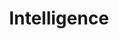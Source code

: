 ---
title: Intelligence
crosslinks:
- geopolitics
- politics
- todayilearned
- AskHistorians
- RedditAlternatives
- conspiracy
- NeutralPolitics
- The_Donald
- europrivacy
- EndlessWar
- pa
- anonymous
- IAmA
- sandiego
- TrumpInvestigation
- army
- news
- technology
- Humanoidencounters
---